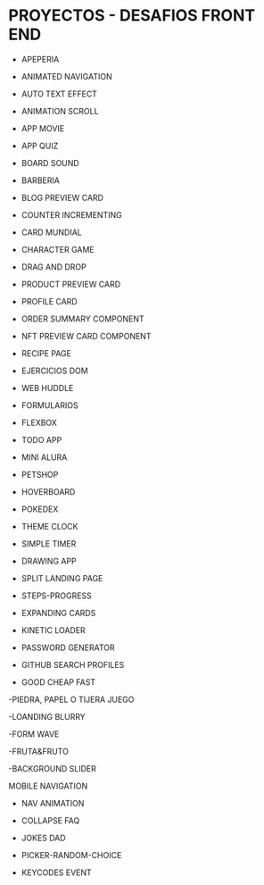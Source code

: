 # PROYECTOS - DESAFIOS FRONT END 

- APEPERIA

- ANIMATED NAVIGATION

- AUTO TEXT EFFECT

- ANIMATION SCROLL

- APP MOVIE

- APP QUIZ

- BOARD SOUND

- BARBERIA

- BLOG PREVIEW CARD

- COUNTER INCREMENTING

- CARD MUNDIAL

- CHARACTER GAME

- DRAG AND DROP

- PRODUCT PREVIEW CARD

- PROFILE CARD

- ORDER SUMMARY COMPONENT

- NFT PREVIEW CARD COMPONENT

- RECIPE PAGE

- EJERCICIOS DOM

- WEB HUDDLE

- FORMULARIOS

- FLEXBOX

- TODO APP

- MINI ALURA

- PETSHOP

- HOVERBOARD

- POKEDEX

- THEME CLOCK

- SIMPLE TIMER

- DRAWING APP

- SPLIT LANDING PAGE

- STEPS-PROGRESS

- EXPANDING CARDS

- KINETIC LOADER

- PASSWORD GENERATOR

- GITHUB SEARCH PROFILES

- GOOD CHEAP FAST

-PIEDRA, PAPEL O TIJERA JUEGO

-LOANDING BLURRY

-FORM WAVE

-FRUTA&FRUTO

-BACKGROUND SLIDER

MOBILE NAVIGATION

- NAV ANIMATION

- COLLAPSE FAQ

- JOKES DAD

- PICKER-RANDOM-CHOICE

- KEYCODES EVENT
